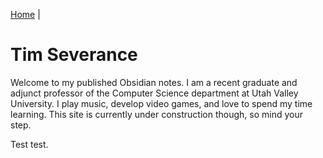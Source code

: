 [Home](Home.md) | 

# Tim Severance

Welcome to my published Obsidian notes. I am a recent graduate and adjunct professor of the Computer Science department at Utah Valley University. I play music, develop video games, and love to spend my time learning. This site is currently under construction though, so mind your step.

Test test.

